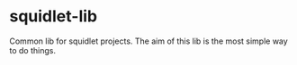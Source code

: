 # squidlet-lib
Common lib for squidlet projects. The aim of this lib is the most simple way to do things.

